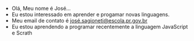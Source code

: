 - Olá, Meu nome é José...
- Eu estou interessado em aprender e progamar novas linguagens.
- Meu email de contato é josé.sagioneti@escola.pr.gov.br
- Eu estou aprendendo a programar recentemente a linguagem JavaScript e Scrath


<!---
godasnvf/godasnvf is a ✨ special ✨ repository because its `README.md` (this file) appears on your GitHub profile.
You can click the Preview link to 
--->
